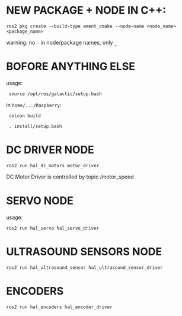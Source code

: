 # NEW PACKAGE + NODE IN C++:
``` ros2 pkg create --build-type ament_cmake --node-name <node_name> <package_name> ```

warning: no `-` in node/package names, only `_`

# BOFORE ANYTHING ELSE

usage: 

``` source /opt/ros/galactic/setup.bash```

in `home/.../Raspberry`:

``` colcon build```

``` . install/setup.bash```

# DC DRIVER NODE

```ros2 run hal_dc_motors motor_driver```

DC Motor Driver is controlled by topic /motor_speed

# SERVO NODE

usage:

``` ros2 run hal_servo hal_servo_driver ```

# ULTRASOUND SENSORS NODE

``` ros2 run hal_ultrasound_sensor hal_ultrasound_sensor_driver ```

# ENCODERS

``` ros2 run hal_encoders hal_encoder_driver ```



